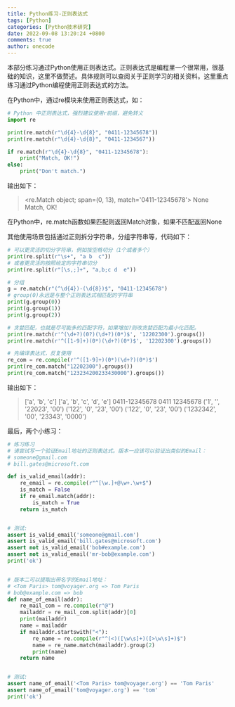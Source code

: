 ```yaml
---
title: Python练习-正则表达式
tags: [Python]
categories: [Python技术研究]
date: 2022-09-08 13:20:24 +0800
comments: true
author: onecode
---
```

本部分练习通过Python使用正则表达式。正则表达式是编程里一个很常用，很基础的知识，这里不做赘述。具体规则可以查阅关于正则学习的相关资料。这里重点练习通过Python编程使用正则表达式的方法。
<!--more-->
在Python中，通过re模块来使用正则表达式，如：
```python
# Python 中正则表达式，强烈建议使用r前缀，避免转义
import re

print(re.match(r"\d{4}-\d{8}", "0411-12345678"))
print(re.match(r"\d{4}-\d{8}", "0411-1234567"))

if re.match(r"\d{4}-\d{8}", "0411-12345678"):
    print("Match, OK!")
else:
    print("Don't match.")
```
输出如下：
> <re.Match object; span=(0, 13), match='0411-12345678'>
> None
> Match, OK!

在Python中，re.match函数如果匹配则返回Match对象，如果不匹配返回None

其他使用场景包括通过正则拆分字符串，分组字符串等，代码如下：
```python
# 可以更灵活的切分字符串，例如按空格切分（1个或者多个）
print(re.split(r"\s+", "a b  c"))
# 或者更灵活的按照给定的字符串切分
print(re.split(r"[\s,;]+", "a,b;c d  e"))

# 分组
g = re.match(r"(^\d{4})-(\d{8})$", "0411-12345678")
# group(0)永远是与整个正则表达式相匹配的字符串
print(g.group(0))
print(g.group(1))
print(g.group(2))

# 贪婪匹配，也就是尽可能多的匹配字符，如果增加?则改贪婪匹配为最小化匹配。
print(re.match(r'^(\d+?)(0?)(\d+?)(0*)$', '12202300').groups())
print(re.match(r'^([1-9]+)(0*)(\d+?)(0*)$', '12202300').groups())

# 先编译表达式，反复使用
re_com = re.compile(r'^([1-9]+)(0*)(\d+?)(0*)$')
print(re_com.match("12202300").groups())
print(re_com.match("123234200233430000").groups())
```
输出如下：
> ['a', 'b', 'c']
> ['a', 'b', 'c', 'd', 'e']
> 0411-12345678
> 0411
> 12345678
> ('1', '', '22023', '00')
> ('122', '0', '23', '00')
> ('122', '0', '23', '00')
> ('1232342', '00', '23343', '0000')

最后，两个小练习：

```python
# 练习练习
# 请尝试写一个验证Email地址的正则表达式。版本一应该可以验证出类似的Email：
# someone@gmail.com
# bill.gates@microsoft.com

def is_valid_email(addr):
    re_email = re.compile(r"^[\w.]+@\w+.\w+$")
    is_match = False
    if re_email.match(addr):
        is_match = True
    return is_match


# 测试:
assert is_valid_email('someone@gmail.com')
assert is_valid_email('bill.gates@microsoft.com')
assert not is_valid_email('bob#example.com')
assert not is_valid_email('mr-bob@example.com')
print('ok')


# 版本二可以提取出带名字的Email地址：
# <Tom Paris> tom@voyager.org => Tom Paris
# bob@example.com => bob
def name_of_email(addr):
    re_mail_com = re.compile(r"@")
    mailaddr = re_mail_com.split(addr)[0]
    print(mailaddr)
    name = mailaddr
    if mailaddr.startswith("<"):
        re_name = re.compile(r"^(<)([\w\s]+)([>\w\s]+)$")
        name = re_name.match(mailaddr).group(2)
        print(name)
    return name


# 测试:
assert name_of_email('<Tom Paris> tom@voyager.org') == 'Tom Paris'
assert name_of_email('tom@voyager.org') == 'tom'
print('ok')
```
